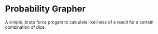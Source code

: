 # Probability Grapher
A simple, brute force progam to calculate likeliness of a result for a certain combination of dice.
